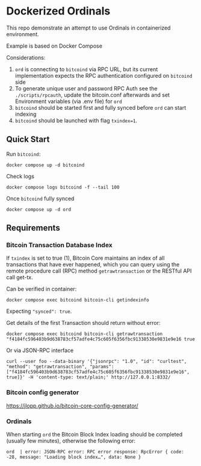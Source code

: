 # Dockerized Ordinals

This repo demonstrate an attempt to use Ordinals in containerized environment.

Example is based on Docker Compose

Considerations:

1. `ord` is connecting to `bitcoind` via RPC URL, but its current implementation expects the RPC authentication configured on `bitcoind` side
2. To generate unique user and password RPC Auth see the `./scripts/rpcauth`, update the bitcoin.conf afterwards and set Environment variables (via .env file) for `ord`
3. `bitcoind` should be started first and fully synced before `ord` can start indexing
4. `bitcoind` should be launched with flag `txindex=1`.

## Quick Start

Run `bitcoind`:

```shell
docker compose up -d bitcoind
```

Check logs 

```shell
docker compose logs bitcoind -f --tail 100
```

Once `bitcoind` fully synced

```shell
docker compose up -d ord
```

## Requirements

### Bitcoin Transaction Database Index

If `txindex` is set to true (1), Bitcoin Core maintains an index of all transactions that have ever happened, which you can query using the remote procedure call (RPC) method `getrawtransaction` or the RESTful API call get-tx.

Can be verified in container: 

```shell
docker compose exec bitcoind bitcoin-cli getindexinfo
```
Expecting `"synced": true`.

Get details of the first Transaction should return without error:

```shell
docker compose exec bitcoind bitcoin-cli getrawtransaction "f4184fc596403b9d638783cf57adfe4c75c605f6356fbc91338530e9831e9e16 true
```

Or via JSON-RPC interface

```shell
curl --user foo --data-binary '{"jsonrpc": "1.0", "id": "curltest", "method": "getrawtransaction", "params": ["f4184fc596403b9d638783cf57adfe4c75c605f6356fbc91338530e9831e9e16", true]}' -H 'content-type: text/plain;' http://127.0.0.1:8332/
```


### Bitcoin config generator

https://jlopp.github.io/bitcoin-core-config-generator/


### Ordinals 

When starting `ord` the Bitcoin Block Index loading should be completed (usually few minutes), otherwise the following error:

```shell
ord  | error: JSON-RPC error: RPC error response: RpcError { code: -28, message: "Loading block index…", data: None }
```
